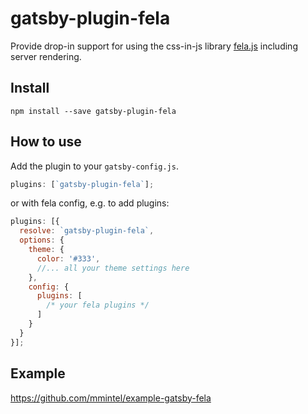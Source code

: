 # gatsby-plugin-fela

Provide drop-in support for using the css-in-js library
[fela.js](http://fela.js.org/) including server rendering.

## Install

`npm install --save gatsby-plugin-fela`

## How to use

Add the plugin to your `gatsby-config.js`.

```javascript
plugins: [`gatsby-plugin-fela`];
```

or with fela config, e.g. to add plugins:

```javascript
plugins: [{
  resolve: `gatsby-plugin-fela`,
  options: {
    theme: {
      color: '#333',
      //... all your theme settings here
    },
    config: {
      plugins: [
        /* your fela plugins */
      ]
    }
  }
}];
```

## Example

https://github.com/mmintel/example-gatsby-fela
